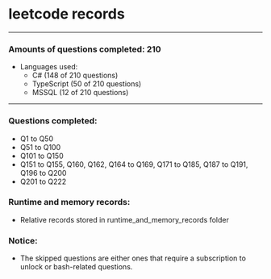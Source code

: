# leetcode records
-----
### Amounts of questions completed: 210
- Languages used:
  - C# (148 of 210 questions)
  - TypeScript (50 of 210 questions)
  - MSSQL (12 of 210 questions)
-----
### Questions completed:
- Q1 to Q50
- Q51 to Q100
- Q101 to Q150
- Q151 to Q155, Q160, Q162, Q164 to Q169, Q171 to Q185, Q187 to Q191, Q196 to Q200
- Q201 to Q222
### Runtime and memory records:
- Relative records stored in runtime_and_memory_records folder
### Notice:
- The skipped questions are either ones that require a subscription to unlock or bash-related questions.